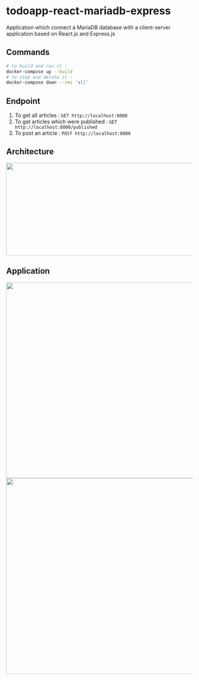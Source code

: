 # todoapp-react-mariadb-express

Application which connect a MariaDB database with a client-server application based on React.js and Express.js

## Commands

```bash
# to build and run it :
docker-compose up --build
# to stop and delete it :
docker-compose down --rmi 'all'
```
## Endpoint

1. To get all articles : `GET http://localhost:8000`
2. To get articles which were published : `GET http://localhost:8000/published`
3. To post an article : `POST http://localhost:8000`

## Architecture

<div align="center">
  <img src="https://github.com/maxgfr/react-mariadb/blob/master/screenshots/architecture.png" height="250" width="800"/>
</div>

## Application

<div align="center">
  <img src="https://github.com/maxgfr/react-mariadb/blob/master/screenshots/home.png" height="528,75" width="940"/>
  <img src="https://github.com/maxgfr/react-mariadb/blob/master/screenshots/add.png" height="528,75" width="940"/>
</div>
